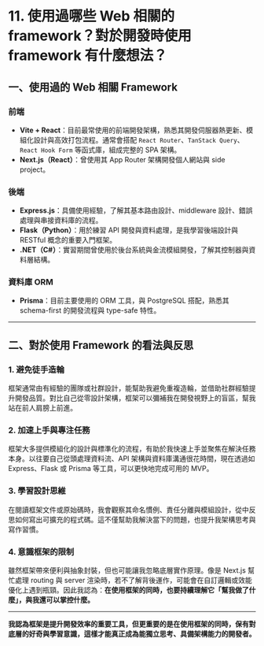 # 11. 使用過哪些 Web 相關的 framework？對於開發時使用 framework 有什麼想法？

## 一、使用過的 Web 相關 Framework

### 前端
- **Vite + React**：目前最常使用的前端開發架構，熟悉其開發伺服器熱更新、模組化設計與高效打包流程。通常會搭配 `React Router`、`TanStack Query`、`React Hook Form` 等函式庫，組成完整的 SPA 架構。
- **Next.js（React）**：曾使用其 App Router 架構開發個人網站與 side project。

### 後端
- **Express.js**：具備使用經驗，了解其基本路由設計、middleware 設計、錯誤處理與串接資料庫的流程。
- **Flask（Python）**：用於練習 API 開發與資料處理，是我學習後端設計與 RESTful 概念的重要入門框架。
- **.NET（C#）**：實習期間曾使用於後台系統與金流模組開發，了解其控制器與資料層結構。

### 資料庫 ORM
- **Prisma**：目前主要使用的 ORM 工具，與 PostgreSQL 搭配，熟悉其 schema-first 的開發流程與 type-safe 特性。

---

## 二、對於使用 Framework 的看法與反思

### 1. 避免徒手造輪  
框架通常由有經驗的團隊或社群設計，能幫助我避免重複造輪，並借助社群經驗提升開發品質。對比自己從零設計架構，框架可以彌補我在開發視野上的盲區，幫我站在前人肩膀上前進。

### 2. 加速上手與專注任務  
框架大多提供模組化的設計與標準化的流程，有助於我快速上手並聚焦在解決任務本身。以往要自己從頭處理資料流、API 架構與資料庫溝通很花時間，現在透過如 Express、Flask 或 Prisma 等工具，可以更快地完成可用的 MVP。

### 3. 學習設計思維  
在閱讀框架文件或原始碼時，我會觀察其命名慣例、責任分離與模組設計，從中反思如何寫出可擴充的程式碼。這不僅幫助我解決當下的問題，也提升我架構思考與寫作習慣。

### 4. 意識框架的限制  
雖然框架帶來便利與抽象封裝，但也可能讓我忽略底層實作原理。像是 Next.js 幫忙處理 routing 與 server 渲染時，若不了解背後運作，可能會在自訂邏輯或效能優化上遇到瓶頸。因此我認為：**在使用框架的同時，也要持續理解它「幫我做了什麼」，與我還可以掌控什麼。**

---

**我認為框架是提升開發效率的重要工具，但更重要的是在使用框架的同時，保有對底層的好奇與學習意識，這樣才能真正成為能獨立思考、具備架構能力的開發者。**
